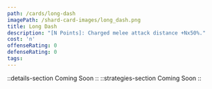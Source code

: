 ```yaml
---
path: /cards/long-dash
imagePath: /shard-card-images/long_dash.png
title: Long Dash
description: "[N Points]: Charged melee attack distance +Nx50%."
cost: 'n'
offenseRating: 0
defenseRating: 0
tags:
---
```

::details-section
Coming Soon
::
::strategies-section
Coming Soon
::